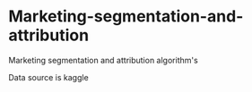 # Marketing-segmentation-and-attribution
Marketing segmentation and attribution algorithm's

Data source is kaggle
